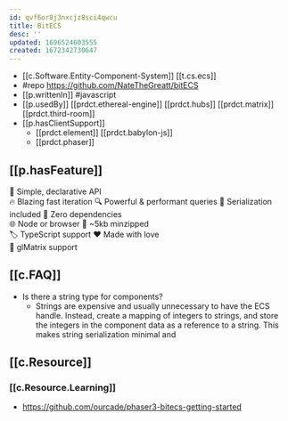 ```yaml
---
id: qvf6or8j3nxcjz8sci4qwcu
title: BitECS
desc: ''
updated: 1696524603555
created: 1672342730647
---
```


- [[c.Software.Entity-Component-System]] [[t.cs.ecs]]
- #repo https://github.com/NateTheGreatt/bitECS
- [[p.writtenIn]] #javascript
- [[p.usedBy]] [[prdct.ethereal-engine]] [[prdct.hubs]] [[prdct.matrix]] [[prdct.third-room]]
- [[p.hasClientSupport]]
  - [[prdct.element]] [[prdct.babylon-js]]
  - [[prdct.phaser]]

## [[p.hasFeature]]

🔮 Simple, declarative API 	
🔥 Blazing fast iteration
🔍 Powerful & performant queries 
💾 Serialization included
🍃 Zero dependencies 	
🌐 Node or browser
🤏 ~5kb minzipped 	
🏷 TypeScript support
❤ Made with love 	
🔺 glMatrix support

## [[c.FAQ]]

- Is there a string type for components?
  - Strings are expensive and usually unnecessary to have the ECS handle. Instead, create a mapping of integers to strings, and store the integers in the component data as a reference to a string. This makes string serialization minimal and  

## [[c.Resource]]

### [[c.Resource.Learning]]

- https://github.com/ourcade/phaser3-bitecs-getting-started


